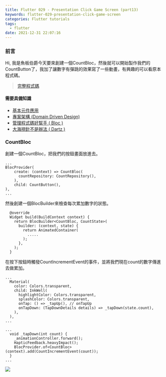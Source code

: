 ```yaml
---
title: Flutter 029 - Presentation Click Game Screen (part13)
keywords: flutter-029-presentation-click-game-screen
categories: Flutter tutorials
tags:
  - flutter
date: 2021-12-31 22:07:16
---
```

### 前言
Hi, 我是魚板伯爵今天要來創建一個CountBloc，然後就可以開始製作我們的CountButton了，我加了讓數字有彈跳的效果寫了一些動畫，有興趣的可以看原本程式碼。

> [完整程式碼](https://github.com/Daviswww/stunning_tribble/tree/day29)
<!-- more -->
#### 需要具備知識
- [基本元件應用](https://chucs.github.io/flutter-001-root)
- [專案架構 (Domain Driven Design)](https://chucs.github.io/flutter-017-domain-driven-design)
- [管理程式碼好幫手 ( Bloc )](https://chucs.github.io/flutter-013-bloc)
- [大海撈針不是辦法 ( Dartz )](https://chucs.github.io/flutter-015-dartz)

### CountBloc
創建一個CountBloc，把我們的按鈕畫面放進去。
```
...
BlocProvider(
    create: (context) => CountBloc(
      countRepository: CountRepository(),
    ),
    child: CountButton(),
),
...
```

然後創建一個BlocBuilder來檢查每次累加數字的狀態。
```
  @override
  Widget build(BuildContext context) {
    return BlocBuilder<CountBloc, CountState>(
      builder: (context, state) {
        return AnimatedContainer(
          .....
        );
      },
    );
  }
```

在按下按鈕時觸發CountIncrementEvent的事件，並將我們現在count的數字傳進去做累加。
```
...
  Material(
    color: Colors.transparent,
    child: InkWell(
      highlightColor: Colors.transparent,
      splashColor: Colors.transparent,
      onTap: () => _tapUp(), // onTapUp
      onTapDown: (TapDownDetails details) => _tapDown(state.count),
    ),
  ),
...
```


```
...
  void _tapDown(int count) {
    _animationController.forward();
    HapticFeedback.heavyImpact();
    BlocProvider.of<CountBloc>(context).add(CountIncrementEvent(count));
  }
...
```

![](https://raw.githubusercontent.com/Daviswww/stunning_tribble/day29/assets/images/sadjuf.gif)